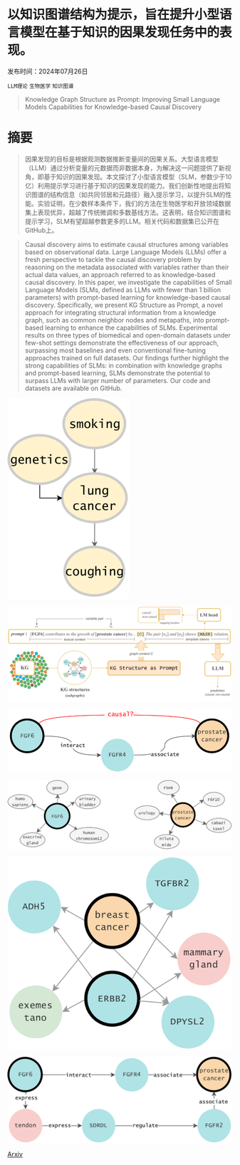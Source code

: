 # 以知识图谱结构为提示，旨在提升小型语言模型在基于知识的因果发现任务中的表现。

发布时间：2024年07月26日

`LLM理论` `生物医学` `知识图谱`

> Knowledge Graph Structure as Prompt: Improving Small Language Models Capabilities for Knowledge-based Causal Discovery

# 摘要

> 因果发现的目标是根据观测数据推断变量间的因果关系。大型语言模型（LLM）通过分析变量的元数据而非数据本身，为解决这一问题提供了新视角，即基于知识的因果发现。本文探讨了小型语言模型（SLM，参数少于10亿）利用提示学习进行基于知识的因果发现的能力。我们创新性地提出将知识图谱的结构信息（如共同邻居和元路径）融入提示学习，以提升SLM的性能。实验证明，在少数样本条件下，我们的方法在生物医学和开放领域数据集上表现优异，超越了传统微调和多数基线方法。这表明，结合知识图谱和提示学习，SLM有望超越参数更多的LLM。相关代码和数据集已公开在GitHub上。

> Causal discovery aims to estimate causal structures among variables based on observational data. Large Language Models (LLMs) offer a fresh perspective to tackle the causal discovery problem by reasoning on the metadata associated with variables rather than their actual data values, an approach referred to as knowledge-based causal discovery. In this paper, we investigate the capabilities of Small Language Models (SLMs, defined as LLMs with fewer than 1 billion parameters) with prompt-based learning for knowledge-based causal discovery. Specifically, we present KG Structure as Prompt, a novel approach for integrating structural information from a knowledge graph, such as common neighbor nodes and metapaths, into prompt-based learning to enhance the capabilities of SLMs. Experimental results on three types of biomedical and open-domain datasets under few-shot settings demonstrate the effectiveness of our approach, surpassing most baselines and even conventional fine-tuning approaches trained on full datasets. Our findings further highlight the strong capabilities of SLMs: in combination with knowledge graphs and prompt-based learning, SLMs demonstrate the potential to surpass LLMs with larger number of parameters. Our code and datasets are available on GitHub.

![以知识图谱结构为提示，旨在提升小型语言模型在基于知识的因果发现任务中的表现。](../../../paper_images/2407.18752/x1.png)

![以知识图谱结构为提示，旨在提升小型语言模型在基于知识的因果发现任务中的表现。](../../../paper_images/2407.18752/x2.png)

![以知识图谱结构为提示，旨在提升小型语言模型在基于知识的因果发现任务中的表现。](../../../paper_images/2407.18752/x3.png)

![以知识图谱结构为提示，旨在提升小型语言模型在基于知识的因果发现任务中的表现。](../../../paper_images/2407.18752/x4.png)

![以知识图谱结构为提示，旨在提升小型语言模型在基于知识的因果发现任务中的表现。](../../../paper_images/2407.18752/x5.png)

![以知识图谱结构为提示，旨在提升小型语言模型在基于知识的因果发现任务中的表现。](../../../paper_images/2407.18752/x6.png)

[Arxiv](https://arxiv.org/abs/2407.18752)